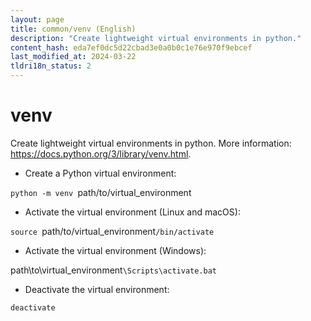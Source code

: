 ```yaml
---
layout: page
title: common/venv (English)
description: "Create lightweight virtual environments in python."
content_hash: eda7ef0dc5d22cbad3e0a0b0c1e76e970f9ebcef
last_modified_at: 2024-03-22
tldri18n_status: 2
---
```

# venv

Create lightweight virtual environments in python.
More information: <https://docs.python.org/3/library/venv.html>.

- Create a Python virtual environment:

`python -m venv `<span class="tldr-var badge badge-pill bg-dark-lm bg-white-dm text-white-lm text-dark-dm font-weight-bold">path/to/virtual_environment</span>

- Activate the virtual environment (Linux and macOS):

`source `<span class="tldr-var badge badge-pill bg-dark-lm bg-white-dm text-white-lm text-dark-dm font-weight-bold">path/to/virtual_environment</span>`/bin/activate`

- Activate the virtual environment (Windows):

<span class="tldr-var badge badge-pill bg-dark-lm bg-white-dm text-white-lm text-dark-dm font-weight-bold">path\to\virtual_environment</span>`\Scripts\activate.bat`

- Deactivate the virtual environment:

`deactivate`

